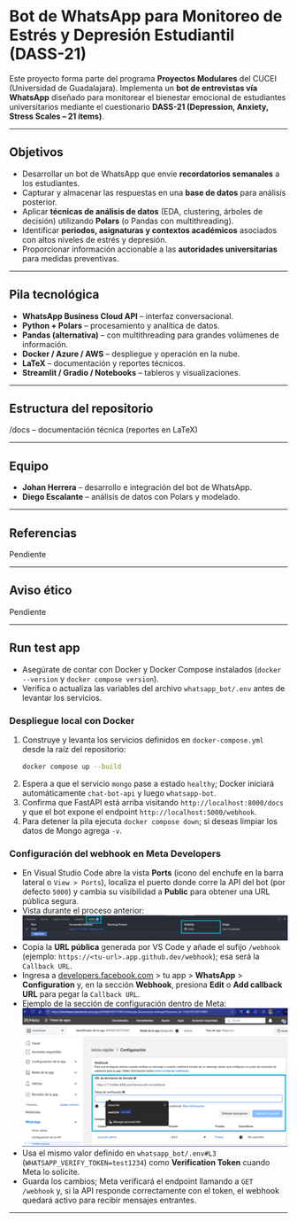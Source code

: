 ﻿# Bot de WhatsApp para Monitoreo de Estrés y Depresión Estudiantil (DASS-21)

Este proyecto forma parte del programa **Proyectos Modulares** del CUCEI (Universidad de Guadalajara).
Implementa un **bot de entrevistas vía WhatsApp** diseñado para monitorear el bienestar emocional de estudiantes universitarios mediante el cuestionario **DASS-21 (Depression, Anxiety, Stress Scales – 21 ítems)**.

---

## Objetivos
- Desarrollar un bot de WhatsApp que envíe **recordatorios semanales** a los estudiantes.
- Capturar y almacenar las respuestas en una **base de datos** para análisis posterior.
- Aplicar **técnicas de análisis de datos** (EDA, clustering, árboles de decisión) utilizando **Polars** (o Pandas con multithreading).
- Identificar **periodos, asignaturas y contextos académicos** asociados con altos niveles de estrés y depresión.
- Proporcionar información accionable a las **autoridades universitarias** para medidas preventivas.

---

## Pila tecnológica
- **WhatsApp Business Cloud API** – interfaz conversacional.
- **Python + Polars** – procesamiento y analítica de datos.
- **Pandas (alternativa)** – con multithreading para grandes volúmenes de información.
- **Docker / Azure / AWS** – despliegue y operación en la nube.
- **LaTeX** – documentación y reportes técnicos.
- **Streamlit / Gradio / Notebooks** – tableros y visualizaciones.

---

## Estructura del repositorio

/docs – documentación técnica (reportes en LaTeX)

---

## Equipo
- **Johan Herrera** – desarrollo e integración del bot de WhatsApp.
- **Diego Escalante** – análisis de datos con Polars y modelado.

---

## Referencias
Pendiente

---

## Aviso ético
Pendiente

---

## Run test app
- Asegúrate de contar con Docker y Docker Compose instalados (`docker --version` y `docker compose version`).
- Verifica o actualiza las variables del archivo `whatsapp_bot/.env` antes de levantar los servicios.

### Despliegue local con Docker
1. Construye y levanta los servicios definidos en `docker-compose.yml` desde la raíz del repositorio:  
   ```bash
   docker compose up --build
   ```
2. Espera a que el servicio `mongo` pase a estado `healthy`; Docker iniciará automáticamente `chat-bot-api` y luego `whatsapp-bot`.
3. Confirma que FastAPI está arriba visitando `http://localhost:8000/docs` y que el bot expone el endpoint `http://localhost:5000/webhook`.
4. Para detener la pila ejecuta `docker compose down`; si deseas limpiar los datos de Mongo agrega `-v`.

### Configuración del webhook en Meta Developers
- En Visual Studio Code abre la vista **Ports** (icono del enchufe en la barra lateral o `View > Ports`), localiza el puerto donde corre la API del bot (por defecto `5000`) y cambia su visibilidad a **Public** para obtener una URL pública segura.
- Vista durante el proceso anterior:  
  ![Panel de puertos exponiendo el servicio](TunnelingVisualCode.png)
- Copia la **URL pública** generada por VS Code y añade el sufijo `/webhook` (ejemplo: `https://<tu-url>.app.github.dev/webhook`); esa será la `Callback URL`.
- Ingresa a [developers.facebook.com](https://developers.facebook.com/apps/) > tu app > **WhatsApp** > **Configuration** y, en la sección **Webhook**, presiona **Edit** o **Add callback URL** para pegar la `Callback URL`.
- Ejemplo de la sección de configuración dentro de Meta:  
  ![Panel de configuración de Facebook Developers para WhatsApp](fabookPanel.png)
- Usa el mismo valor definido en `whatsapp_bot/.env#L3` (`WHATSAPP_VERIFY_TOKEN=test1234`) como **Verification Token** cuando Meta lo solicite.
- Guarda los cambios; Meta verificará el endpoint llamando a `GET /webhook` y, si la API responde correctamente con el token, el webhook quedará activo para recibir mensajes entrantes.

---

